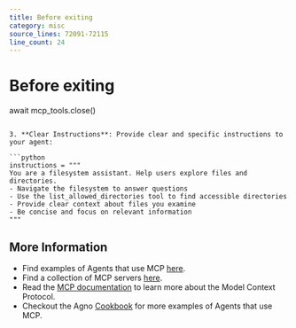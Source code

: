 ```yaml
---
title: Before exiting
category: misc
source_lines: 72091-72115
line_count: 24
---
```


# Before exiting
await mcp_tools.close()
```

3. **Clear Instructions**: Provide clear and specific instructions to your agent:

```python
instructions = """
You are a filesystem assistant. Help users explore files and directories.
- Navigate the filesystem to answer questions
- Use the list_allowed_directories tool to find accessible directories
- Provide clear context about files you examine
- Be concise and focus on relevant information
"""
```

## More Information

* Find examples of Agents that use MCP [here](https://docs.agno.com/examples/concepts/tools/mcp/airbnb).
* Find a collection of MCP servers [here](https://github.com/modelcontextprotocol/servers).
* Read the [MCP documentation](https://modelcontextprotocol.io/introduction) to learn more about the Model Context Protocol.
* Checkout the Agno [Cookbook](https://github.com/agno-agi/agno/tree/main/cookbook/tools/mcp) for more examples of Agents that use MCP.


